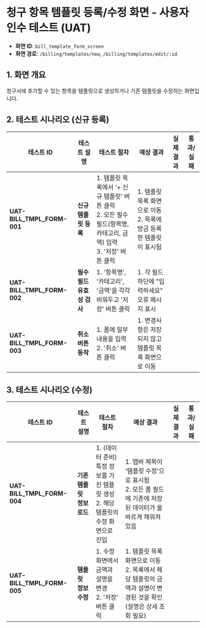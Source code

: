 # 청구 항목 템플릿 등록/수정 화면 - 사용자 인수 테스트 (UAT)

- **화면 ID**: `bill_template_form_screen`
- **화면 경로**: `/billing/templates/new`, `/billing/templates/edit/:id`

## 1. 화면 개요

청구서에 추가할 수 있는 항목을 템플릿으로 생성하거나 기존 템플릿을 수정하는 화면입니다.

## 2. 테스트 시나리오 (신규 등록)

| 테스트 ID | 테스트 설명 | 테스트 절차 | 예상 결과 | 실제 결과 | 통과/실패 |
|---|---|---|---|---|---|
| **UAT-BILL_TMPL_FORM-001** | **신규 템플릿 등록** | 1. 템플릿 목록에서 '+ 신규 템플릿' 버튼 클릭<br>2. 모든 필수 필드(항목명, 카테고리, 금액) 입력<br>3. '저장' 버튼 클릭 | 1. 템플릿 목록 화면으로 이동<br>2. 목록에 방금 등록한 템플릿이 표시됨 | | |
| **UAT-BILL_TMPL_FORM-002** | **필수 필드 유효성 검사** | 1. '항목명', '카테고리', '금액'을 각각 비워두고 '저장' 버튼 클릭 | 1. 각 필드 하단에 "입력하세요" 오류 메시지 표시 | | |
| **UAT-BILL_TMPL_FORM-003** | **취소 버튼 동작** | 1. 폼에 일부 내용을 입력<br>2. '취소' 버튼 클릭 | 1. 변경사항은 저장되지 않고 템플릿 목록 화면으로 이동 | | |

## 3. 테스트 시나리오 (수정)

| 테스트 ID | 테스트 설명 | 테스트 절차 | 예상 결과 | 실제 결과 | 통과/실패 |
|---|---|---|---|---|---|
| **UAT-BILL_TMPL_FORM-004** | **기존 템플릿 정보 로드** | 1. (데이터 준비) 특정 정보를 가진 템플릿 생성<br>2. 해당 템플릿의 수정 화면으로 진입 | 1. 앱바 제목이 '템플릿 수정'으로 표시됨<br>2. 모든 폼 필드에 기존에 저장된 데이터가 올바르게 채워져 있음 | | |
| **UAT-BILL_TMPL_FORM-005** | **템플릿 정보 수정** | 1. 수정 화면에서 금액과 설명을 변경<br>2. '저장' 버튼 클릭 | 1. 템플릿 목록 화면으로 이동<br>2. 목록에서 해당 템플릿의 금액과 설명이 변경된 것을 확인 (설명은 상세 조회 필요) | | |
